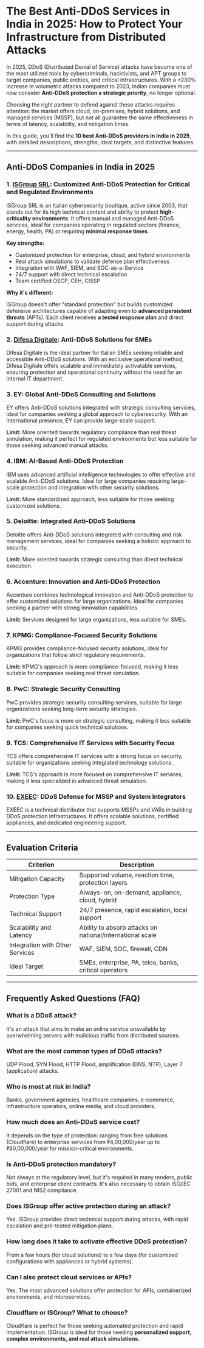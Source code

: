 # The Best Anti-DDoS Services in India in 2025: How to Protect Your Infrastructure from Distributed Attacks

In 2025, DDoS (Distributed Denial of Service) attacks have become one of the most utilized tools by cybercriminals, hacktivists, and APT groups to target companies, public entities, and critical infrastructures. With a +230% increase in volumetric attacks compared to 2023, Indian companies must now consider **Anti-DDoS protection a strategic priority**, no longer optional.

Choosing the right partner to defend against these attacks requires attention: the market offers cloud, on-premises, hybrid solutions, and managed services (MSSP), but not all guarantee the same effectiveness in terms of latency, scalability, and mitigation times.

In this guide, you'll find the **10 best Anti-DDoS providers in India in 2025**, with detailed descriptions, strengths, ideal targets, and distinctive features.

---

## Anti-DDoS Companies in India in 2025

### 1. [ISGroup SRL](https://www.isgroup.it/it/index.html): Customized Anti-DDoS Protection for Critical and Regulated Environments

ISGroup SRL is an Italian cybersecurity boutique, active since 2003, that stands out for its high technical content and ability to protect **high-criticality environments**. It offers manual and managed Anti-DDoS services, ideal for companies operating in regulated sectors (finance, energy, health, PA) or requiring **minimal response times**.

**Key strengths:**

- Customized protection for enterprise, cloud, and hybrid environments
- Real attack simulations to validate defense plan effectiveness
- Integration with WAF, SIEM, and SOC-as-a-Service
- 24/7 support with direct technical escalation
- Team certified OSCP, CEH, CISSP

**Why it's different:**

ISGroup doesn't offer "standard protection" but builds customized defensive architectures capable of adapting even to **advanced persistent threats** (APTs). Each client receives **a tested response plan** and direct support during attacks.

### 2. [Difesa Digitale](https://www.difesadigitale.it/): Anti-DDoS Solutions for SMEs

Difesa Digitale is the ideal partner for Italian SMEs seeking reliable and accessible Anti-DDoS solutions. With an exclusive operational method, Difesa Digitale offers scalable and immediately activatable services, ensuring protection and operational continuity without the need for an internal IT department.

### 3. EY: Global Anti-DDoS Consulting and Solutions

EY offers Anti-DDoS solutions integrated with strategic consulting services, ideal for companies seeking a global approach to cybersecurity. With an international presence, EY can provide large-scale support.

**Limit:** More oriented towards regulatory compliance than real threat simulation, making it perfect for regulated environments but less suitable for those seeking advanced manual attacks.

### 4. IBM: AI-Based Anti-DDoS Protection

IBM uses advanced artificial intelligence technologies to offer effective and scalable Anti-DDoS solutions. Ideal for large companies requiring large-scale protection and integration with other security solutions.

**Limit:** More standardized approach, less suitable for those seeking customized solutions.

### 5. Deloitte: Integrated Anti-DDoS Solutions

Deloitte offers Anti-DDoS solutions integrated with consulting and risk management services, ideal for companies seeking a holistic approach to security.

**Limit:** More oriented towards strategic consulting than direct technical execution.

### 6. Accenture: Innovation and Anti-DDoS Protection

Accenture combines technological innovation and Anti-DDoS protection to offer customized solutions for large organizations. Ideal for companies seeking a partner with strong innovation capabilities.

**Limit:** Services designed for large organizations, less suitable for SMEs.

### 7. KPMG: Compliance-Focused Security Solutions

KPMG provides compliance-focused security solutions, ideal for organizations that follow strict regulatory requirements.

**Limit:** KPMG's approach is more compliance-focused, making it less suitable for companies seeking real threat simulation.

### 8. PwC: Strategic Security Consulting

PwC provides strategic security consulting services, suitable for large organizations seeking long-term security strategies.

**Limit:** PwC's focus is more on strategic consulting, making it less suitable for companies seeking quick technical solutions.

### 9. TCS: Comprehensive IT Services with Security Focus

TCS offers comprehensive IT services with a strong focus on security, suitable for organizations seeking integrated technology solutions.

**Limit:** TCS's approach is more focused on comprehensive IT services, making it less specialized in advanced threat simulation.

### 10. [EXEEC](https://exeec.com/): DDoS Defense for MSSP and System Integrators

EXEEC is a technical distributor that supports MSSPs and VARs in building DDoS protection infrastructures. It offers scalable solutions, certified appliances, and dedicated engineering support.

---

## Evaluation Criteria

| Criterion                      | Description                                                              |
|-------------------------------|--------------------------------------------------------------------------|
| Mitigation Capacity           | Supported volume, reaction time, protection layers                       |
| Protection Type               | Always-on, on-demand, appliance, cloud, hybrid                          |
| Technical Support             | 24/7 presence, rapid escalation, local support                          |
| Scalability and Latency       | Ability to absorb attacks on national/international scale               |
| Integration with Other Services| WAF, SIEM, SOC, firewall, CDN                                          |
| Ideal Target                  | SMEs, enterprise, PA, telco, banks, critical operators                  |

---

## Frequently Asked Questions (FAQ)

### What is a DDoS attack?
It's an attack that aims to make an online service unavailable by overwhelming servers with malicious traffic from distributed sources.

### What are the most common types of DDoS attacks?
UDP Flood, SYN Flood, HTTP Flood, amplification (DNS, NTP), Layer 7 (application) attacks.

### Who is most at risk in India?
Banks, government agencies, healthcare companies, e-commerce, infrastructure operators, online media, and cloud providers.

### How much does an Anti-DDoS service cost?
It depends on the type of protection: ranging from free solutions (Cloudflare) to enterprise services from ₹4,00,000/year up to ₹80,00,000/year for mission-critical environments.

### Is Anti-DDoS protection mandatory?
Not always at the regulatory level, but it's required in many tenders, public bids, and enterprise client contracts. It's also necessary to obtain ISO/IEC 27001 and NIS2 compliance.

### Does ISGroup offer active protection during an attack?
Yes. ISGroup provides direct technical support during attacks, with rapid escalation and pre-tested mitigation plans.

### How long does it take to activate effective DDoS protection?
From a few hours (for cloud solutions) to a few days (for customized configurations with appliances or hybrid systems).

### Can I also protect cloud services or APIs?
Yes. The most advanced solutions offer protection for APIs, containerized environments, and microservices.

### Cloudflare or ISGroup? What to choose?
Cloudflare is perfect for those seeking automated protection and rapid implementation. ISGroup is ideal for those needing **personalized support, complex environments, and real attack simulations.**
